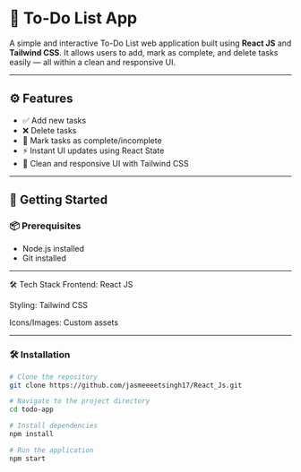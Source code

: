 # 📝 To-Do List App

A simple and interactive To-Do List web application built using **React JS** and **Tailwind CSS**. It allows users to add, mark as complete, and delete tasks easily — all within a clean and responsive UI.

---

## ⚙️ Features

- ✅ Add new tasks
- ❌ Delete tasks
- 🔁 Mark tasks as complete/incomplete
- ⚡ Instant UI updates using React State
- 🎨 Clean and responsive UI with Tailwind CSS

---
## 🚀 Getting Started

### 📦 Prerequisites

- Node.js installed
- Git installed

---

🛠 Tech Stack
Frontend: React JS

Styling: Tailwind CSS

Icons/Images: Custom assets


---

### 🛠 Installation

```bash
# Clone the repository
git clone https://github.com/jasmeeeetsingh17/React_Js.git

# Navigate to the project directory
cd todo-app

# Install dependencies
npm install

# Run the application
npm start

